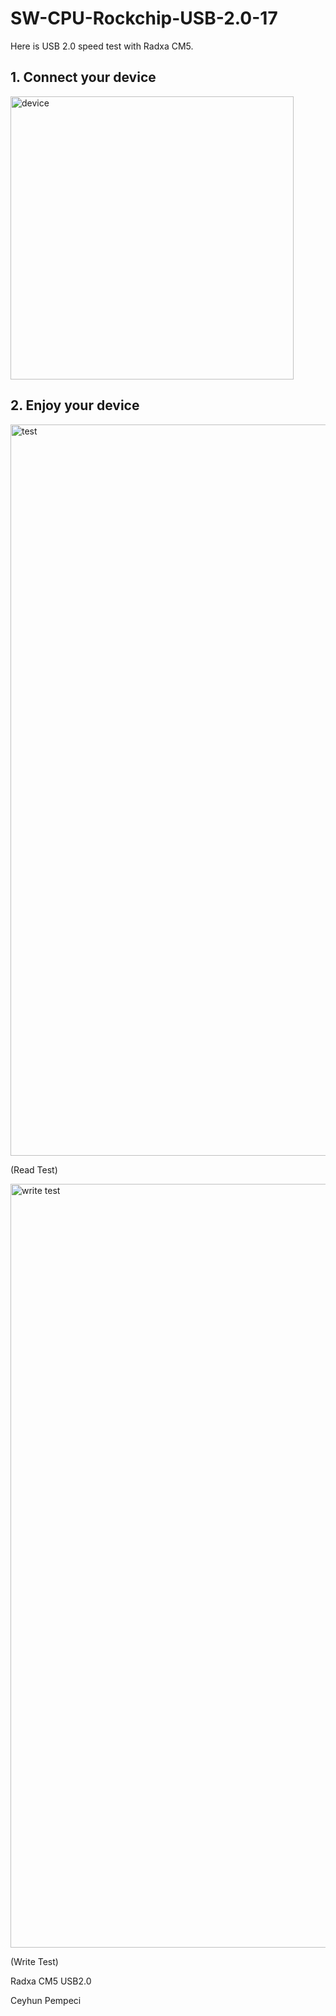 # SW-CPU-Rockchip-USB-2.0-17

Here is USB 2.0 speed test with Radxa CM5.

## 1. Connect your device

<img width="453" alt="device" src="https://github.com/user-attachments/assets/0733e45b-4fb7-492c-9a77-b79e50d20b9a" />

## 2. Enjoy your device

<img width="1170" alt="test" src="https://github.com/user-attachments/assets/9be45461-76d0-41b8-8f5a-9dc6f5476d39" />

(Read Test)

<img width="1222" alt="write test" src="https://github.com/user-attachments/assets/f4f295bb-5f5d-4161-bc2f-fe796230c80e" />

(Write Test)

Radxa CM5 USB2.0

Ceyhun Pempeci
